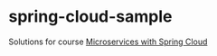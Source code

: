# spring-cloud-sample

Solutions for course [Microservices with Spring Cloud](https://www.udemy.com/microservices-with-spring-cloud/)
